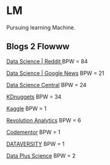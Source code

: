 # LM
Pursuing learning Machine. 


## Blogs 2 Flowww

 [Data Science | Reddit ](https://www.reddit.com/r/datascience/) BPW = 84
 
 [Data Science | Google News](https://news.google.com/news/search/section/q/data%20science/data%20science?ned=us&hl=en) BPW = 21
 
 [Data Science Central](http://www.datasciencecentral.com/) BPW = 24
 
 [KDnuggets](http://www.kdnuggets.com/websites/blogs.html) BPW = 34
 
 [Kaggle](http://blog.kaggle.com/) BPW = 1
 
 [Revolution Analytics](http://blog.revolutionanalytics.com/) BPW = 6
 
 [Codementor](https://www.codementor.io/community/topic/data-science) BPW = 1
 
 [DATAVERSITY](http://www.dataversity.net/category/blogs/) BPW = 1
 
 [Data Plus Science](https://www.dataplusscience.com/insights.html) BPW = 2
